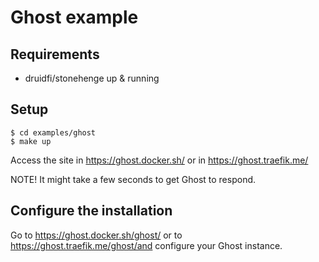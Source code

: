 # Ghost example

## Requirements

- druidfi/stonehenge up & running

## Setup

```
$ cd examples/ghost
$ make up
```

Access the site in https://ghost.docker.sh/ or in https://ghost.traefik.me/

NOTE! It might take a few seconds to get Ghost to respond.

## Configure the installation

Go to https://ghost.docker.sh/ghost/ or to https://ghost.traefik.me/ghost/and configure your Ghost instance.
